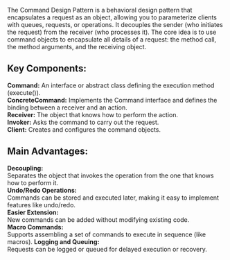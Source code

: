 The Command Design Pattern is a behavioral design pattern that encapsulates a request as an object, 
allowing you to parameterize clients with queues, requests, or operations. It decouples the sender 
(who initiates the request) from the receiver (who processes it). 
The core idea is to use command objects to encapsulate all details of a request: 
the method call, the method arguments, and the receiving object.

## Key Components:
**Command:** An interface or abstract class defining the execution method (execute()).  
**ConcreteCommand:** Implements the Command interface and defines the binding between a receiver and an action.  
**Receiver:** The object that knows how to perform the action.  
**Invoker:** Asks the command to carry out the request.  
**Client:** Creates and configures the command objects.  
 
## Main Advantages:
**Decoupling:**   
Separates the object that invokes the operation from the one that knows how to perform it.  
**Undo/Redo Operations:**  
Commands can be stored and executed later, making it easy to implement features like undo/redo.    
**Easier Extension:**  
New commands can be added without modifying existing code.  
**Macro Commands:**  
Supports assembling a set of commands to execute in sequence (like macros).
**Logging and Queuing:**  
Requests can be logged or queued for delayed execution or recovery.    